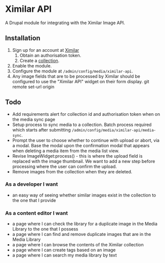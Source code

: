 # Ximilar API

A Drupal module for integrating with the Ximilar Image API.

## Installation

1. Sign up for an account at [Ximilar](https://app.ximilar.com/)
   1. Obtain an authorisation token.
   2. Create a [collection](https://app.ximilar.com/similarity/collections).
2. Enable the module.
3. Configure the module at `/admin/config/media/ximilar-api`.
4. Any image fields that are to be processed by Ximilar should be configured to use the "Ximilar API" widget on their form display.
   git remote set-url origin


## Todo
- Add requirements alert for collection id and authorisation token when on the media sync page
- Setup process to sync media to a collection. Batch process required which starts after submitting `/admin/config/media/ximilar-api/media-sync`.
- Prompt the user to choose whether to continue with upload or abort, via  a modal. Base the modal upon the confirmation modal that appears when deleting a media item from the media list view.
- Revise ImageWidget:process() - this is where the upload field is replaced with the image thumbnail. We want to add a new step before processing where the user can confirm the upload.
- Remove images from the collection when they are deleted.

### As a developer I want
- an easy way of seeing whether similar images exist in the collection to the one that I provide

### As a content editor I want
- a page where I can check the library for a duplicate image in the Media Library to the one that I possess
- a page where I can find and remove duplicate images that are in the Media Library
- a page where I can browse the contents of the Ximilar collection
- a page where I can create tags based on an image
- a page where I can search my media library by text
